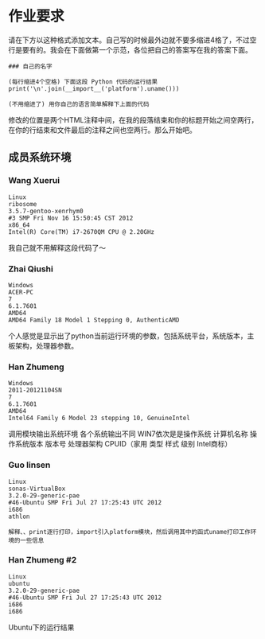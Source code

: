 # 作业要求

请在下方以这种格式添加文本。自己写的时候最外边就不要多缩进4格了，不过空行是要有的。我会在下面做第一个示范，各位把自己的答案写在我的答案下面。

    ### 自己的名字

    (每行缩进4个空格) 下面这段 Python 代码的运行结果
    print('\n'.join(__import__('platform').uname()))

    (不用缩进了) 用你自己的语言简单解释下上面的代码

修改的位置是两个HTML注释中间，在我的段落结束和你的标题开始之间空两行，在你的行结束和文件最后的注释之间也空两行。那么开始吧。


## 成员系统环境

<!-- 从这里开始添加你的答案 -->

### Wang Xuerui

    Linux
    ribosome
    3.5.7-gentoo-xenrhym0
    #3 SMP Fri Nov 16 15:50:45 CST 2012
    x86_64
    Intel(R) Core(TM) i7-2670QM CPU @ 2.20GHz

我自己就不用解释这段代码了～


### Zhai Qiushi

    Windows
    ACER-PC
    7
    6.1.7601
    AMD64
    AMD64 Family 18 Model 1 Stepping 0, AuthenticAMD

个人感觉是显示出了python当前运行环境的参数，包括系统平台，系统版本，主板架构，处理器参数。


### Han Zhumeng

	Windows
	2011-20121104SN
	7
	6.1.7601
	AMD64
	Intel64 Family 6 Model 23 stepping 10, GenuineIntel
	
调用模块输出系统环境 各个系统输出不同
WIN7依次是是操作系统 计算机名称 操作系统版本 版本号 处理器架构 CPUID（家用 类型 样式 级别 Intel商标）


### Guo linsen
    Linux
    sonas-VirtualBox
    3.2.0-29-generic-pae
    #46-Ubuntu SMP Fri Jul 27 17:25:43 UTC 2012
    i686
    athlon
    
    解释、、print逐行打印，import引入platform模块，然后调用其中的函式uname打印工作环境的一些信息


### Han Zhumeng #2

    Linux
    ubuntu
    3.2.0-29-generic-pae
    #46-Ubuntu SMP Fri Jul 27 17:25:43 UTC 2012
    i686
    i686

Ubuntu下的运行结果


<!-- vim:set ai et ts=4 sw=4 sts=4 ff=unix fenc=utf-8 syn=markdown: -->
